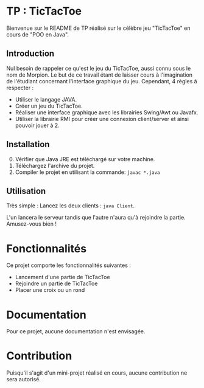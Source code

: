 # TP : TicTacToe

Bienvenue sur le README de TP réalisé sur le célèbre jeu "TicTacToe" en cours de "POO en Java".

## Introduction

Nul besoin de rappeler ce qu'est le jeu du TicTacToe, aussi connu sous le nom de Morpion.
Le but de ce travail étant de laisser cours à l'imagination de l'étudiant concernant l'interface graphique du jeu. Cependant, 4 règles à respecter :
- Utiliser le langage JAVA.
- Créer un jeu du TicTacToe.
- Réaliser une interface graphique avec les librairies Swing/Awt ou Javafx.
- Utiliser la librairie RMI pour créer une connexion client/server et ainsi pouvoir jouer à 2.

## Installation

0. Vérifier que Java JRE est téléchargé sur votre machine.
1. Téléchargez l'archive du projet.
2. Compiler le projet en utilisant la commande: ```javac *.java```

## Utilisation

Très simple :
Lancez les deux clients : ```java Client```.

L'un lancera le serveur tandis que l'autre n'aura qu'à rejoindre la partie.
Amusez-vous bien !

# Fonctionnalités

Ce projet comporte les fonctionnalités suivantes :
- Lancement d'une partie de TicTacToe
- Rejoindre un partie de TicTacToe
- Placer une croix ou un rond

# Documentation

Pour ce projet, aucune documentation n'est envisagée.

# Contribution

Puisqu'il s'agit d'un mini-projet réalisé en cours, aucune contribution ne sera autorisé.
